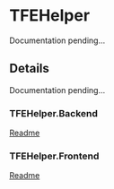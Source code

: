 # TFEHelper

Documentation pending...

## Details

Documentation pending...

### TFEHelper.Backend

[Readme](TFEHelper.Backend/README.md)

### TFEHelper.Frontend

[Readme](TFEHelper.Frontend/README.md)